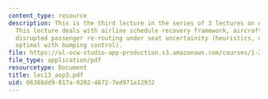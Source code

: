 ```yaml
---
content_type: resource
description: This is the third lecture in the series of 3 lectures on Airline Operations.
  This lecture deals with airline schedule recovery framework, aircraft routing feasibility,
  disrupted passenger re-routing under seat uncertainity (heuristics, optimal and
  optimal with bumping control).
file: https://ol-ocw-studio-app-production.s3.amazonaws.com/courses/1-206j-airline-schedule-planning-spring-2003/06368dd9817a920246727ed971a12932_lec13_aop3.pdf
file_type: application/pdf
resourcetype: Document
title: lec13_aop3.pdf
uid: 06368dd9-817a-9202-4672-7ed971a12932
---
```

